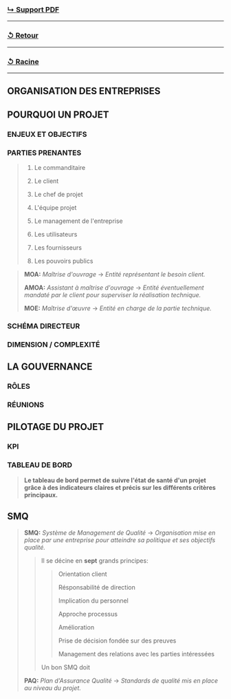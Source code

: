 ### [↳ Support PDF]()
---
### [↺ Retour](../README.MD)
---
### [↺ Racine](../../../README.MD)
---

## ORGANISATION DES ENTREPRISES

## POURQUOI UN PROJET

### ENJEUX ET OBJECTIFS

### PARTIES PRENANTES
> 1. Le commanditaire
>
> 2. Le client
> 
> 3. Le chef de projet
> 
> 4. L'équipe projet
> 
> 5. Le management de l'entreprise
> 
> 6. Les utilisateurs
> 
> 7. Les fournisseurs
> 
> 8. Les pouvoirs publics

> **MOA:** *Maîtrise d'ouvrage* -> *Entité représentant le besoin client.*
>
> **AMOA:** *Assistant à maîtrise d'ouvrage* -> *Entité éventuellement mandaté par le client pour superviser la réalisation technique.*
>
> **MOE:** *Maîtrise d'œuvre* -> *Entité en charge de la partie technique.*

### SCHÉMA DIRECTEUR

### DIMENSION / COMPLEXITÉ

## LA GOUVERNANCE

### RÔLES

### RÉUNIONS

## PILOTAGE DU PROJET

### KPI

### TABLEAU DE BORD
> **Le tableau de bord permet de suivre l'état de santé d'un projet grâce à des indicateurs claires et précis sur les différents critères principaux.**

## SMQ
> **SMQ:** *Système de Management de Qualité* -> *Organisation mise en place par une entreprise pour atteindre sa politique et ses objectifs qualité.*
>> Il se décine en **sept** grands principes:
>>> Orientation client
>>>
>>> Résponsabilité de direction
>>>
>>> Implication du personnel
>>>
>>> Approche processus
>>>
>>> Amélioration
>>>
>>> Prise de décision fondée sur des preuves
>>>
>>> Management des relations avec les parties intéressées
>>
>> Un bon SMQ doit
>
> **PAQ:** *Plan d'Assurance Qualité* -> *Standards de qualité mis en place au niveau du projet.*
